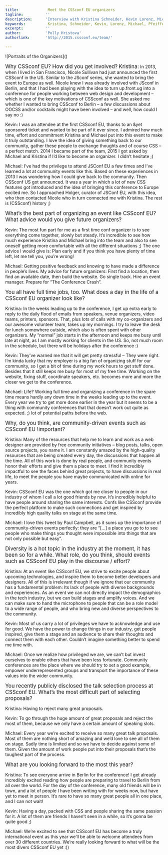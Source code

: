 ```yaml
---
title:             Meet the CSSconf EU organizers 
tagline:          ''
description:      'Interview with Kristina Schneider, Kevin Lorenz, Michael Pfeiffer'
keywords:          Kristina, Schneider, Kevin, Lorenz, Michael, Pfeiffer, CSSconf, Berlin, conference, CSS, organizers
excerpt:          ''
author:           'Polly Hristova'
authorlink:       'http://2015.cssconf.eu/team/'

---
```


<div class="blog-img blog-img--center">
  ![Portraits of the Organizers]()
</div>

<span class="strong-border" style="font-size:120%">Why CSSconf EU? How did you get involved?</span>
<span style="font-size:120%;font-style:strong;">Kristina:</span> In 2013, when I lived in San Francisco, Nicole Sullivan had just announced the first CSSconf in the US. Similar to the JSconf series, she wanted to bring the event to Europe as well. Nicole knew I was already involved with JSconf in Berlin, and that I had been playing with the idea to turn up.front.ug into a conference for people working between web design and development – which is one of the key motivations of CSSconf as well. She asked me whether I wanted to bring CSSconf to Berlin – a few discussions about OOCSS and/or cocktails might have been involved – and well, how could I say no :)

Kevin: I was an attendee at the first CSSconf EU, thanks to an &yet sponsored ticket and wanted to be part of it ever since. I admired how much time, effort and commitment Kristina and Michael put into this event to make it truly outstanding. I love the idea of giving something back to our community, gather these people to exchange thoughts and of course CSS – a perfect match.
2014 I became part of the team, 2015 I got asked by Michael and Kristina if I’d like to become an organizer. I didn’t hesitate ;)

Michael: I’ve had the privilege to attend JSConf EU a few times and I’ve learned a lot at community events like this. Based on these experiences in 2013 I was wondering how I could give back to the community. Then CSSconf US got announced. It was a year in which a lot of new CSS features got introduced and the idea of bringing this conference to Europe excited me. So I approached Holger, curator of JSConf EU, with this idea, who then contacted Nicole who in turn connected me with Kristina. The rest is (CSSconf) history ;) 


<span class="strong-border" style="font-size:120%">What’s the best part of organizing an event like CSSconf EU? What advice would you give future organizers?</span>

Kevin: The most fun part for me as a first time conf organizer is to see everything come together, slowly but steady. It’s incredible to see how much experience Kristina and Michael bring into the team and also to see oneself getting more comfortable with all the different situations ;)
The one advice I would give is: Plan early and if you think you have plenty of time left, let me tell you, you’re wrong!

Michael: Getting positive feedback and knowing to have made a difference in people’s lives. My advice for future organizers: First find a location, then find an available date, then build the website. Go single track. Hire an event manager. Prepare for “The Conference Crash”.

<span class="strong-border" style="font-size:120%">You all have full time jobs, too. What does a day in the life of a CSSconf EU organizer look like?</span>

Kristina: In the weeks leading up to the conference, I get up extra early to reply to the daily flood of emails from speakers, venue organizers, video teams, printers, sponsors. That, plus lots of calls with my co-organizers and our awesome volunteer team, takes up my mornings. I try to leave the desk for lunch somewhere outside, which also is often spent with other organizers. My “normal” job starts in the afternoon and keeps me busy until late at night, as I am mostly working for clients in the US. So, not much room in the schedule, but there will be holidays after the conference :)

Kevin: They’ve warned me that it will get pretty stressful – They were right. I’m kinda lucky that my employer is a big fan of organizing stuff for our community, so I get a bit of time during my work hours to get stuff done. Besides that it still keeps me busy for most of my free time. Working on the website, fixing stuff, coordinate speakers, etc. becomes more and more the closer we get to the conference.

Michael: Life? Working full time and organizing a conference in the spare time means hardly any down time in the weeks leading up to the event. Every year we try to get more done earlier in the year but it seems to be a thing with community conferences that that doesn’t work out quite as expected. ;)
 lot of potential paths before the web.

<span class="strong-border" style="font-size:120%">Why, do you think, are community-driven events such as CSSconf EU !important?</span>

Kristina: Many of the resources that help me to learn and work as a web designer are provided by free community initiatives – blog posts, talks, open source projects, you name it. I am constantly amazed by the high-quality resources that are being created every day, the discussions that happen all the time. All of this work is done by real people, and community events honor their efforts and give them a place to meet. I find it incredibly impactful to see the faces behind great projects, to have discussions in real life, to meet the people you have maybe communicated with online for years.

Kevin: CSSconf EU was the one which got me closer to people in our industry of whom I call a lot good friends by now. It’s incredibly helpful to have people around sharing the same interests. Confs like CSSconf provide the perfect platform to make such connections and get inspired by incredibly high quality talks on stage at the same time.

Michael: I love this tweet by Paul Campbell, as it sums up the importance of community-driven events perfectly: they are “[...] a place you go to to see people who make things you thought were impossible into things that are not only possible but easy”.

<span class="strong-border" style="font-size:120%">Diversity is a hot topic in the industry at the moment, it has been so for a while. What role, do you think, should events such as CSSconf EU play in the discourse / effort?</span>

Kristina: At an event like CSSconf EU, we strive to excite people about upcoming technologies, and inspire them to become better developers and designers. All of this is irrelevant though if we ignore that our community has a fundamental problem: Its lack of people with diverse backgrounds and experiences. As an event we can not directly impact the demographics in the tech industry, but we can build stages and amplify voices. And we can make sure to hand the microphone to people that can be a role model to a wide range of people, and who bring new and diverse perspectives to the community.

Kevin: Most of us carry a lot of privileges we have to acknowledge and use for good. We have the power to change things in our industry, get people inspired, give them a stage and an audience to share their thoughts and connect them with each other. Couldn’t imagine something better to spend me time with.

Michael: Once we realize how privileged we are, we can’t but invest ourselves to enable others that have been less fortunate. Community conferences are the place where we should try to set a good example, empower underrepresented groups and transport the importance of these values into the wider community.

<span class="strong-border" style="font-size:120%">You recently publicly disclosed the talk selection process at CSSconf EU. What’s the most difficult part of selecting proposals?</span>

Kristina: Having to reject many great proposals. 

Kevin: To go through the huge amount of great proposals and reject the most of them, because we only have a certain amount of speaking slots.

Michael: Every year we’re excited to receive so many great talk proposals. Most of them are nothing short of amazing and we’d love to see all of them on stage. Sadly time is limited and so we have to decide against some of them. Given the amount of work people put into their proposals that’s the toughest part of the process.

<span class="strong-border" style="font-size:120%">What are you looking forward to the most this year?</span>

Kristina: To see everyone arrive in Berlin for the conference! I get already incredibly excited reading how people are preparing to travel to Berlin from all over the world. For the day of the conference, many old friends will be in town, and a lot of people I have been writing with for weeks now, but have yet to meet in person. It’s rare to have so many great people all in one place, and I can not wait!

Kevin: Having a day, packed with CSS and people sharing the same passion for it. A lot of them are friends I haven’t seen in a while, so it’s gonna be quite good ;)

Michael: We’re excited to see that CSSconf EU has become a truly international event as this year we’ll be able to welcome attendees from over 30 different countries. We’re really looking forward to what will be the most divers CSSconf EU yet :))
